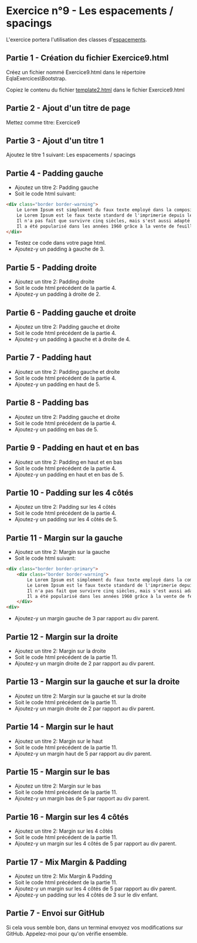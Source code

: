 # Exercice n°9 - Les espacements / spacings
L'exercice portera l'utilisation des classes d'[espacements](/Theorie/README.md#xiii-les-espacements.).

## Partie 1 - Création du fichier Exercice9.html
Créez un fichier nommé Exercice9.html dans le répertoire EqlaExercices\Bootstrap.  

Copiez le contenu du fichier [template2.html](/Exercices/Templates/template2.html?raw=1) dans le fichier Exercice9.html
## Partie 2 - Ajout d'un titre de page
Mettez comme titre: Exercice9

## Partie 3 - Ajout d'un titre 1
Ajoutez le titre 1 suivant: Les espacements / spacings

## Partie 4 - Padding gauche
- Ajoutez un titre 2: Padding gauche
- Soit le code html suivant:
```html
<div class="border border-warning">
    Le Lorem Ipsum est simplement du faux texte employé dans la composition et la mise en page avant impression.
    Le Lorem Ipsum est le faux texte standard de l'imprimerie depuis les années 1500, quand un imprimeur anonyme assembla ensemble des morceaux de texte pour réaliser un livre spécimen de polices de texte.
    Il n'a pas fait que survivre cinq siècles, mais s'est aussi adapté à la bureautique informatique, sans que son contenu n'en soit modifié.
    Il a été popularisé dans les années 1960 grâce à la vente de feuilles Letraset contenant des passages du Lorem Ipsum, et, plus récemment, par son inclusion dans des applications de mise en page de texte, comme Aldus PageMaker.
</div>
```
- Testez ce code dans votre page html.
- Ajoutez-y un padding à gauche de 3.

## Partie 5 - Padding droite
- Ajoutez un titre 2: Padding droite
- Soit le code html précédent de la partie 4.
- Ajoutez-y un padding à droite de 2.

## Partie 6 - Padding gauche et droite
- Ajoutez un titre 2: Padding gauche et droite
- Soit le code html précédent de la partie 4.
- Ajoutez-y un padding à gauche et à droite de 4.

## Partie 7 - Padding haut
- Ajoutez un titre 2: Padding gauche et droite
- Soit le code html précédent de la partie 4.
- Ajoutez-y un padding en haut de 5.

## Partie 8 - Padding bas
- Ajoutez un titre 2: Padding gauche et droite
- Soit le code html précédent de la partie 4.
- Ajoutez-y un padding en bas de 5.

## Partie 9 - Padding en haut et en bas
- Ajoutez un titre 2: Padding en haut et en bas
- Soit le code html précédent de la partie 4.
- Ajoutez-y un padding en haut et en bas de 5.

## Partie 10 - Padding sur les 4 côtés
- Ajoutez un titre 2: Padding sur les 4 côtés
- Soit le code html précédent de la partie 4.
- Ajoutez-y un padding sur les 4 côtés de 5.

## Partie 11 - Margin sur la gauche
- Ajoutez un titre 2: Margin sur la gauche
- Soit le code html suivant:
```html
<div class="border border-primary">
    <div class="border border-warning">
        Le Lorem Ipsum est simplement du faux texte employé dans la composition et la mise en page avant impression.
        Le Lorem Ipsum est le faux texte standard de l'imprimerie depuis les années 1500, quand un imprimeur anonyme assembla ensemble des morceaux de texte pour réaliser un livre spécimen de polices de texte.
        Il n'a pas fait que survivre cinq siècles, mais s'est aussi adapté à la bureautique informatique, sans que son contenu n'en soit modifié.
        Il a été popularisé dans les années 1960 grâce à la vente de feuilles Letraset contenant des passages du Lorem Ipsum, et, plus récemment, par son inclusion dans des applications de mise en page de texte, comme Aldus PageMaker.
    </div>
<div>
```
- Ajoutez-y un margin gauche de 3 par rapport au div parent.

## Partie 12 - Margin sur la droite
- Ajoutez un titre 2: Margin sur la droite
- Soit le code html précédent de la partie 11.
- Ajoutez-y un margin droite de 2 par rapport au div parent.

## Partie 13 - Margin sur la gauche et sur la droite
- Ajoutez un titre 2: Margin sur la gauche et sur la droite
- Soit le code html précédent de la partie 11.
- Ajoutez-y un margin droite de 2 par rapport au div parent.

## Partie 14 - Margin sur le haut
- Ajoutez un titre 2: Margin sur le haut
- Soit le code html précédent de la partie 11.
- Ajoutez-y un margin haut de 5 par rapport au div parent.

## Partie 15 - Margin sur le bas
- Ajoutez un titre 2: Margin sur le bas
- Soit le code html précédent de la partie 11.
- Ajoutez-y un margin bas de 5 par rapport au div parent.

## Partie 16 - Margin sur les 4 côtés
- Ajoutez un titre 2: Margin sur les 4 côtés
- Soit le code html précédent de la partie 11.
- Ajoutez-y un margin sur les 4 côtés de 5 par rapport au div parent.

## Partie 17 - Mix Margin & Padding
- Ajoutez un titre 2: Mix Margin & Padding
- Soit le code html précédent de la partie 11.
- Ajoutez-y un margin sur les 4 côtés de 5 par rapport au div parent.
- Ajoutez-y un padding sur les 4 côtés de 3 sur le div enfant.

## Partie 7 - Envoi sur GitHub
Si cela vous semble bon, dans un terminal envoyez vos modifications sur GitHub.
Appelez-moi pour qu'on vérifie ensemble.